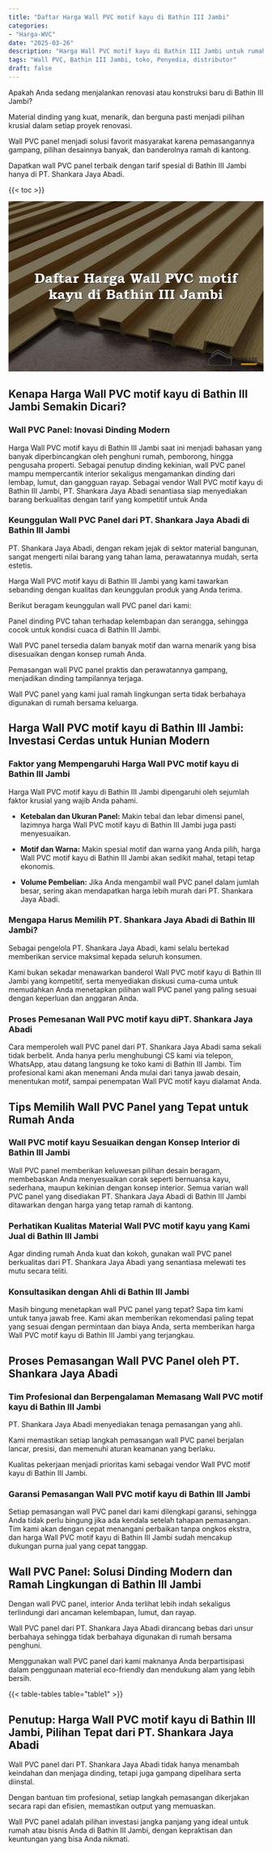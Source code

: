```yaml
---
title: "Daftar Harga Wall PVC motif kayu di Bathin III Jambi"
categories: 
- "Harga-WVC"
date: "2025-03-26"
description: "Harga Wall PVC motif kayu di Bathin III Jambi untuk rumah, perkantoran, dan ritel. Panel unggulan, pilihan motif, pilihan warna elegan, dengan jasa penempatan dikerjakan oleh tim ahli serta jaminan resmi!|Jasa distribusi Wall PVC motif kayu di Bathin III Jambi bagi keperluan rumah, office, atau toko, beserta panel berkualitas dan instalasi oleh teknisi ahli serta kepastian resmi.|Pilihan Wall PVC motif kayu di Bathin III Jambi yang terpercaya bagi hunian, office, dan toko, dengan produk berkualitas dan penempatan dikerjakan oleh tenaga ahli profesional dan garansi resmi.|Distribusi Wall PVC motif kayu di Bathin III Jambi untuk hunian, perkantoran, serta gerai, beserta panel unggulan dan instalasi dikerjakan oleh tim ahli, disertai dengan jaminan resmi.}"
tags: "Wall PVC, Bathin III Jambi, toko, Penyedia, distributor"
draft: false
---
```


Apakah Anda sedang menjalankan renovasi atau konstruksi baru di Bathin III Jambi?

Material dinding yang kuat, menarik, dan berguna pasti menjadi pilihan krusial dalam setiap proyek renovasi.

Wall PVC panel menjadi solusi favorit masyarakat karena pemasangannya gampang, pilihan desainnya banyak, dan banderolnya ramah di kantong.

Dapatkan wall PVC panel terbaik dengan tarif spesial di Bathin III Jambi hanya di PT. Shankara Jaya Abadi.

{{< toc >}}

![Daftar Harga Wall PVC motif kayu di Bathin III Jambi](/images/Harga-WVC/Daftar-Harga-Wall-PVC-motif-kayu-di-Bathin-III-Jambi.png)


## Kenapa Harga Wall PVC motif kayu di Bathin III Jambi Semakin Dicari?

### Wall PVC Panel: Inovasi Dinding Modern

Harga Wall PVC motif kayu di Bathin III Jambi saat ini menjadi bahasan yang banyak diperbincangkan oleh penghuni rumah, pemborong, hingga pengusaha properti. Sebagai penutup dinding kekinian, wall PVC panel mampu mempercantik interior sekaligus mengamankan dinding dari lembap, lumut, dan gangguan rayap. Sebagai vendor Wall PVC motif kayu di Bathin III Jambi, PT. Shankara Jaya Abadi senantiasa siap menyediakan barang berkualitas dengan tarif yang kompetitif untuk Anda

### Keunggulan Wall PVC Panel dari PT. Shankara Jaya Abadi di Bathin III Jambi

PT. Shankara Jaya Abadi, dengan rekam jejak di sektor material bangunan, sangat mengerti nilai barang yang tahan lama, perawatannya mudah, serta estetis.

Harga Wall PVC motif kayu di Bathin III Jambi yang kami tawarkan sebanding dengan kualitas dan keunggulan produk yang Anda terima.

Berikut beragam keunggulan wall PVC panel dari kami:

Panel dinding PVC tahan terhadap kelembapan dan serangga, sehingga cocok untuk kondisi cuaca di Bathin III Jambi.

Wall PVC panel tersedia dalam banyak motif dan warna menarik yang bisa disesuaikan dengan konsep rumah Anda.

Pemasangan wall PVC panel praktis dan perawatannya gampang, menjadikan dinding tampilannya terjaga.

Wall PVC panel yang kami jual ramah lingkungan serta tidak berbahaya digunakan di rumah bersama keluarga.

## Harga Wall PVC motif kayu di Bathin III Jambi: Investasi Cerdas untuk Hunian Modern

### Faktor yang Mempengaruhi Harga Wall PVC motif kayu di Bathin III Jambi

Harga Wall PVC motif kayu di Bathin III Jambi dipengaruhi oleh sejumlah faktor krusial yang wajib Anda pahami.

- **Ketebalan dan Ukuran Panel:** Makin tebal dan lebar dimensi panel, lazimnya harga Wall PVC motif kayu di Bathin III Jambi juga pasti menyesuaikan.

- **Motif dan Warna:** Makin spesial motif dan warna yang Anda pilih, harga Wall PVC motif kayu di Bathin III Jambi akan sedikit mahal, tetapi tetap ekonomis.

- **Volume Pembelian:** Jika Anda mengambil wall PVC panel dalam jumlah besar, sering akan mendapatkan harga lebih murah dari PT. Shankara Jaya Abadi.

### Mengapa Harus Memilih PT. Shankara Jaya Abadi di Bathin III Jambi?

Sebagai pengelola PT. Shankara Jaya Abadi, kami selalu bertekad memberikan service maksimal kepada seluruh konsumen.

Kami bukan sekadar menawarkan banderol Wall PVC motif kayu di Bathin III Jambi yang kompetitif, serta menyediakan diskusi cuma-cuma untuk memudahkan Anda menetapkan pilihan wall PVC panel yang paling sesuai dengan keperluan dan anggaran Anda.

### Proses Pemesanan Wall PVC motif kayu diPT. Shankara Jaya Abadi

Cara memperoleh wall PVC panel dari PT. Shankara Jaya Abadi sama sekali tidak berbelit. Anda hanya perlu menghubungi CS kami via telepon, WhatsApp, atau datang langsung ke toko kami di Bathin III Jambi. Tim profesional kami akan menemani Anda mulai dari tanya jawab desain, menentukan motif, sampai penempatan Wall PVC motif kayu dialamat Anda.

## Tips Memilih Wall PVC Panel yang Tepat untuk Rumah Anda

### Wall PVC motif kayu Sesuaikan dengan Konsep Interior di Bathin III Jambi

Wall PVC panel memberikan keluwesan pilihan desain beragam, membebaskan Anda menyesuaikan corak seperti bernuansa kayu, sederhana, maupun kekinian dengan konsep interior. Semua varian wall PVC panel yang disediakan PT. Shankara Jaya Abadi di Bathin III Jambi ditawarkan dengan harga yang tetap ramah di kantong.

### Perhatikan Kualitas Material Wall PVC motif kayu yang Kami Jual di Bathin III Jambi

Agar dinding rumah Anda kuat dan kokoh, gunakan wall PVC panel berkualitas dari PT. Shankara Jaya Abadi yang senantiasa melewati tes mutu secara teliti.

### Konsultasikan dengan Ahli di Bathin III Jambi

Masih bingung menetapkan wall PVC panel yang tepat? Sapa tim kami untuk tanya jawab free. Kami akan memberikan rekomendasi paling tepat yang sesuai dengan permintaan dan biaya Anda, serta memberikan harga Wall PVC motif kayu di Bathin III Jambi yang terjangkau.

## Proses Pemasangan Wall PVC Panel oleh PT. Shankara Jaya Abadi

### Tim Profesional dan Berpengalaman Memasang Wall PVC motif kayu di Bathin III Jambi

PT. Shankara Jaya Abadi menyediakan tenaga pemasangan yang ahli.

Kami memastikan setiap langkah pemasangan wall PVC panel berjalan lancar, presisi, dan memenuhi aturan keamanan yang berlaku.

Kualitas pekerjaan menjadi prioritas kami sebagai vendor Wall PVC motif kayu di Bathin III Jambi.

### Garansi Pemasangan Wall PVC motif kayu di Bathin III Jambi

Setiap pemasangan wall PVC panel dari kami dilengkapi garansi, sehingga Anda tidak perlu bingung jika ada kendala setelah tahapan pemasangan. Tim kami akan dengan cepat menangani perbaikan tanpa ongkos ekstra, dan harga Wall PVC motif kayu di Bathin III Jambi sudah mencakup dukungan purna jual yang cepat tanggap.

## Wall PVC Panel: Solusi Dinding Modern dan Ramah Lingkungan di Bathin III Jambi

Dengan wall PVC panel, interior Anda terlihat lebih indah sekaligus terlindungi dari ancaman kelembapan, lumut, dan rayap.

Wall PVC panel dari PT. Shankara Jaya Abadi dirancang bebas dari unsur berbahaya sehingga tidak berbahaya digunakan di rumah bersama penghuni.

Menggunakan wall PVC panel dari kami maknanya Anda berpartisipasi dalam penggunaan material eco-friendly dan mendukung alam yang lebih bersih.

{{< table-tables table="table1" >}}

## Penutup: Harga Wall PVC motif kayu di Bathin III Jambi, Pilihan Tepat dari PT. Shankara Jaya Abadi

Wall PVC panel dari PT. Shankara Jaya Abadi tidak hanya menambah keindahan dan menjaga dinding, tetapi juga gampang dipelihara serta diinstal.

Dengan bantuan tim profesional, setiap langkah pemasangan dikerjakan secara rapi dan efisien, memastikan output yang memuaskan.

Wall PVC panel adalah pilihan investasi jangka panjang yang ideal untuk rumah atau bisnis Anda di Bathin III Jambi, dengan kepraktisan dan keuntungan yang bisa Anda nikmati.